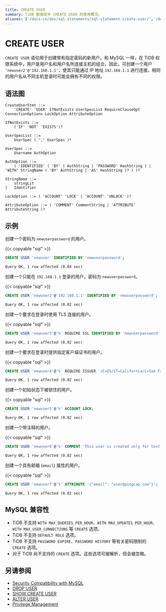 ```yaml
---
title: CREATE USER
summary: TiDB 数据库中 CREATE USER 的使用概况。
aliases: ['/docs-cn/dev/sql-statements/sql-statement-create-user/','/docs-cn/dev/reference/sql/statements/create-user/']
---
```


# CREATE USER

`CREATE USER` 语句用于创建带有指定密码的新用户。和 MySQL 一样，在 TiDB 权限系统中，用户是用户名和用户名所连接主机的组合。因此，可创建一个用户 `'newuser2'@'192.168.1.1'`，使其只能通过 IP 地址 `192.168.1.1` 进行连接。相同的用户名从不同主机登录时可能会拥有不同的权限。

## 语法图

```ebnf+diagram
CreateUserStmt ::=
    'CREATE' 'USER' IfNotExists UserSpecList RequireClauseOpt ConnectionOptions LockOption AttributeOption

IfNotExists ::=
    ('IF' 'NOT' 'EXISTS')?

UserSpecList ::=
    UserSpec ( ',' UserSpec )*

UserSpec ::=
    Username AuthOption

AuthOption ::=
    ( 'IDENTIFIED' ( 'BY' ( AuthString | 'PASSWORD' HashString ) | 'WITH' StringName ( 'BY' AuthString | 'AS' HashString )? ) )?

StringName ::=
    stringLit
|   Identifier

LockOption ::= ( 'ACCOUNT' 'LOCK' | 'ACCOUNT' 'UNLOCK' )?

AttributeOption ::= ( 'COMMENT' CommentString | 'ATTRIBUTE' AttributeString )?
```

## 示例

创建一个密码为 `newuserpassword` 的用户。

{{< copyable "sql" >}}

```sql
CREATE USER 'newuser' IDENTIFIED BY 'newuserpassword';
```

```
Query OK, 1 row affected (0.04 sec)
```

创建一个只能在 `192.168.1.1` 登录的用户，密码为 `newuserpassword`。

{{< copyable "sql" >}}

```sql
CREATE USER 'newuser2'@'192.168.1.1' IDENTIFIED BY 'newuserpassword';
```

```
Query OK, 1 row affected (0.02 sec)
```

创建一个要求在登录时使用 TLS 连接的用户。

{{< copyable "sql" >}}

```sql
CREATE USER 'newuser3'@'%' REQUIRE SSL IDENTIFIED BY 'newuserpassword';
```

```
Query OK, 1 row affected (0.02 sec)
```

创建一个要求在登录时提供指定客户端证书的用户。

{{< copyable "sql" >}}

```sql
CREATE USER 'newuser4'@'%' REQUIRE ISSUER '/C=US/ST=California/L=San Francisco/O=PingCAP' IDENTIFIED BY 'newuserpassword';
```

```
Query OK, 1 row affected (0.02 sec)
```

创建一个初始状态下被锁住的用户。

{{< copyable "sql" >}}

```sql
CREATE USER 'newuser5'@'%' ACCOUNT LOCK;
```

```
Query OK, 1 row affected (0.02 sec)
```

创建一个带注释的用户。

{{< copyable "sql" >}}

```sql
CREATE USER 'newuser6'@'%' COMMENT 'This user is created only for test';
```

```
Query OK, 1 row affected (0.02 sec)
```

创建一个具有邮箱 (`email`) 属性的用户。

{{< copyable "sql" >}}

```sql
CREATE USER 'newuser7'@'%' ATTRIBUTE '{"email": "user@pingcap.com"}';
```

```
Query OK, 1 row affected (0.02 sec)
```

## MySQL 兼容性

* TiDB 不支持 `WITH MAX_QUERIES_PER_HOUR`、`WITH MAX_UPDATES_PER_HOUR`、`WITH MAX_USER_CONNECTIONS` 等 `CREATE` 选项。
* TiDB 不支持 `DEFAULT ROLE` 选项。
* TiDB 不支持 `PASSWORD EXPIRE`、`PASSWORD HISTORY` 等有关密码限制的 `CREATE` 选项。
* 对于 TiDB 尚不支持的 `CREATE` 选项。这些选项可被解析，但会被忽略。

## 另请参阅

* [Security Compatibility with MySQL](/security-compatibility-with-mysql.md)
* [DROP USER](/sql-statements/sql-statement-drop-user.md)
* [SHOW CREATE USER](/sql-statements/sql-statement-show-create-user.md)
* [ALTER USER](/sql-statements/sql-statement-alter-user.md)
* [Privilege Management](/privilege-management.md)
